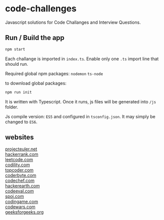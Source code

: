 # code-challenges

Javascript solutions for Code Challanges and Interview Questions.

## Run / Build the app
```bash 
npm start
```

Each challange is imported in `index.ts`.
Enable only one `.ts` import line that should run.

Required global npm packages:
`nodemon`
`ts-node`

to download global packages:
```bash 
npm run init
```

It is written with Typescript. Once it runs, js files will be generated into `/js` folder.

Js compile version: `ES5` and configured in `tsconfig.json`.
It may simply be changed to `ES6`.


## websites
[projecteuler.net](http://projecteuler.net)  
[hackerrank.com](http://hackerrank.com)  
[leetcode.com](http://leetcode.com)  
[codility.com](http://codility.com)  
[topcoder.com](http://topcoder.com)  
[coderbyte.com](http://coderbyte.com)  
[codechef.com](http://codechef.com)  
[hackerearth.com](http://hackerearth.com)  
[codeeval.com](http://codeeval.com)  
[spoj.com](http://spoj.com)  
[codingame.com](http://codingame.com)  
[codewars.com](http://codewars.com)  
[geeksforgeeks.org](https://www.geeksforgeeks.org)  